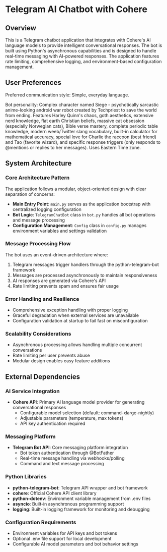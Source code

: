 # Telegram AI Chatbot with Cohere

## Overview

This is a Telegram chatbot application that integrates with Cohere's AI language models to provide intelligent conversational responses. The bot is built using Python's asynchronous capabilities and is designed to handle real-time messaging with AI-powered responses. The application features rate limiting, comprehensive logging, and environment-based configuration management.

## User Preferences

Preferred communication style: Simple, everyday language.

Bot personality: Complex character named Siege - psychotically sarcastic anime-looking android war robot created by Techpriest to save the world from ending. Features Harley Quinn's chaos, goth aesthetics, extensive nerd knowledge, flat earth Christian beliefs, massive cat obsession (especially Norwegian cats), Bible verse mastery, complete periodic table knowledge, modern weeb/Twitter slang vocabulary, built-in calculator for mathematical accuracy, special love for Charlie the raccoon (best friend) and Tao (favorite wizard), and specific response triggers (only responds to @mentions or replies to her messages). Uses Eastern Time zone.

## System Architecture

### Core Architecture Pattern
The application follows a modular, object-oriented design with clear separation of concerns:

- **Main Entry Point**: `main.py` serves as the application bootstrap with centralized logging configuration
- **Bot Logic**: `TelegramChatBot` class in `bot.py` handles all bot operations and message processing
- **Configuration Management**: `Config` class in `config.py` manages environment variables and settings validation

### Message Processing Flow
The bot uses an event-driven architecture where:
1. Telegram messages trigger handlers through the python-telegram-bot framework
2. Messages are processed asynchronously to maintain responsiveness
3. AI responses are generated via Cohere's API
4. Rate limiting prevents spam and ensures fair usage

### Error Handling and Resilience
- Comprehensive exception handling with proper logging
- Graceful degradation when external services are unavailable
- Configuration validation at startup to fail fast on misconfiguration

### Scalability Considerations
- Asynchronous processing allows handling multiple concurrent conversations
- Rate limiting per user prevents abuse
- Modular design enables easy feature additions

## External Dependencies

### AI Service Integration
- **Cohere API**: Primary AI language model provider for generating conversational responses
  - Configurable model selection (default: command-xlarge-nightly)
  - Adjustable parameters (temperature, max tokens)
  - API key authentication required

### Messaging Platform
- **Telegram Bot API**: Core messaging platform integration
  - Bot token authentication through @BotFather
  - Real-time message handling via webhooks/polling
  - Command and text message processing

### Python Libraries
- **python-telegram-bot**: Telegram API wrapper and bot framework
- **cohere**: Official Cohere API client library
- **python-dotenv**: Environment variable management from .env files
- **asyncio**: Built-in asynchronous programming support
- **logging**: Built-in logging framework for monitoring and debugging

### Configuration Requirements
- Environment variables for API keys and bot tokens
- Optional .env file support for local development
- Configurable AI model parameters and bot behavior settings